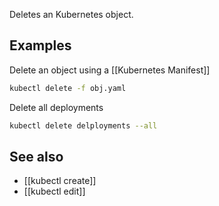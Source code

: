 Deletes an Kubernetes object.

## Examples

Delete an object using a [[Kubernetes Manifest]]
```bash
kubectl delete -f obj.yaml
```

Delete all deployments
```bash
kubectl delete delployments --all
```

## See also
- [[kubectl create]]
- [[kubectl edit]]